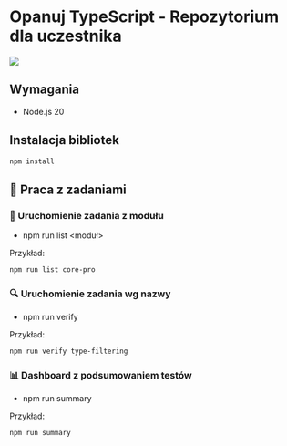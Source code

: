 # Opanuj TypeScript - Repozytorium dla uczestnika

![](https://opanujtypescript.pl/img/logo-main.jpg)

## Wymagania

- Node.js 20

## Instalacja bibliotek

```bash
npm install
```

## 🚀 Praca z zadaniami

### 📝 Uruchomienie zadania z modułu

- npm run list <moduł>

Przykład:

```bash
npm run list core-pro
```

### 🔍 Uruchomienie zadania wg nazwy

- npm run verify <zadanie>

Przykład:

```bash
npm run verify type-filtering
```

### 📊 Dashboard z podsumowaniem testów

- npm run summary

Przykład:

```bash
npm run summary
```
